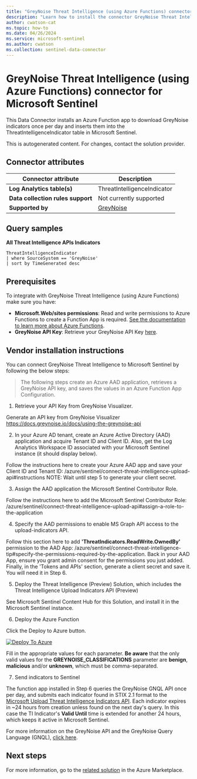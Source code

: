 ```yaml
---
title: "GreyNoise Threat Intelligence (using Azure Functions) connector for Microsoft Sentinel"
description: "Learn how to install the connector GreyNoise Threat Intelligence (using Azure Functions) to connect your data source to Microsoft Sentinel."
author: cwatson-cat
ms.topic: how-to
ms.date: 04/26/2024
ms.service: microsoft-sentinel
ms.author: cwatson
ms.collection: sentinel-data-connector
---
```


# GreyNoise Threat Intelligence (using Azure Functions) connector for Microsoft Sentinel

This Data Connector installs an Azure Function app to download GreyNoise indicators once per day and inserts them into the ThreatIntelligenceIndicator table in Microsoft Sentinel.

This is autogenerated content. For changes, contact the solution provider.

## Connector attributes

| Connector attribute | Description |
| --- | --- |
| **Log Analytics table(s)** | ThreatIntelligenceIndicator<br/> |
| **Data collection rules support** | Not currently supported |
| **Supported by** | [GreyNoise](https://www.greynoise.io/contact/general) |

## Query samples

**All Threat Intelligence APIs Indicators**

   ```kusto
ThreatIntelligenceIndicator 
   | where SourceSystem == 'GreyNoise'
   | sort by TimeGenerated desc
   ```



## Prerequisites

To integrate with GreyNoise Threat Intelligence (using Azure Functions) make sure you have: 

- **Microsoft.Web/sites permissions**: Read and write permissions to Azure Functions to create a Function App is required. [See the documentation to learn more about Azure Functions](/azure/azure-functions/).
- **GreyNoise API Key**: Retrieve your GreyNoise API Key [here](https://viz.greynoise.io/account/api-key).


## Vendor installation instructions

You can connect GreyNoise Threat Intelligence to Microsoft Sentinel by following the below steps: 


> The following steps create an Azure AAD application, retrieves a GreyNoise API key, and saves the values in an Azure Function App Configuration.

1. Retrieve your API Key from GreyNoise Visualizer.

Generate an API key from GreyNoise Visualizer https://docs.greynoise.io/docs/using-the-greynoise-api

2. In your Azure AD tenant, create an Azure Active Directory (AAD) application and acquire Tenant ID and Client ID. Also, get the Log Analytics Workspace ID associated with your Microsoft Sentinel instance (it should display below).

Follow the instructions here to create your Azure AAD app and save your Client ID and Tenant ID: /azure/sentinel/connect-threat-intelligence-upload-api#instructions
 NOTE: Wait until step 5 to generate your client secret.


3. Assign the AAD application the Microsoft Sentinel Contributor Role.

Follow the instructions here to add the Microsoft Sentinel Contributor Role: /azure/sentinel/connect-threat-intelligence-upload-api#assign-a-role-to-the-application

4. Specify the AAD permissions to enable MS Graph API access to the upload-indicators API.

Follow this section here to add **'ThreatIndicators.ReadWrite.OwnedBy'** permission to the AAD App: /azure/sentinel/connect-threat-intelligence-tip#specify-the-permissions-required-by-the-application. 
 Back in your AAD App, ensure you grant admin consent for the permissions you just added. 
 Finally, in the 'Tokens and APIs' section, generate a client secret and save it. You will need it in Step 6. 

5. Deploy the Threat Intelligence (Preview) Solution, which includes the Threat Intelligence Upload Indicators API (Preview)

See Microsoft Sentinel Content Hub for this Solution, and install it in the Microsoft Sentinel instance.

6. Deploy the Azure Function

Click the Deploy to Azure button.

  [![Deploy To Azure](https://aka.ms/deploytoazurebutton)](https://aka.ms/sentinel-GreyNoise-azuredeploy)

 Fill in the appropriate values for each parameter. **Be aware** that the only valid values for the **GREYNOISE_CLASSIFICATIONS** parameter are **benign**, **malicious** and/or **unknown**, which must be comma-separated.

7. Send indicators to Sentinel

The function app installed in Step 6 queries the GreyNoise GNQL API once per day, and submits each indicator found in STIX 2.1 format to the [Microsoft Upload Threat Intelligence Indicators API](/azure/sentinel/upload-indicators-api). 
 Each indicator expires in ~24 hours from creation unless found on the next day's query. In this case the TI Indicator's **Valid Until** time is extended for another 24 hours, which keeps it active in Microsoft Sentinel.  

 For more information on the GreyNoise API and the GreyNoise Query Language (GNQL), [click here](https://developer.greynoise.io/docs/using-the-greynoise-api).



## Next steps

For more information, go to the [related solution](https://azuremarketplace.microsoft.com/en-us/marketplace/apps/greynoiseintelligenceinc1681236078693.microsoft-sentinel-byol-greynoise?tab=Overview) in the Azure Marketplace.
